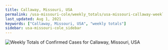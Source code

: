 ```yaml
---
title: Callaway, Missouri, USA
permalink: /usa-missouri-cole/weekly_totals/usa-missouri-callaway-weekly_totals.html
last_updated: Aug 1, 2021
keywords: ["Callaway, Missouri, USA", "weekly totals"]
sidebar: usa-missouri-cole_sidebar
---
```


![Weekly Totals of Confirmed Cases for Callaway, Missouri, USA](/covid_tracker/images/graphs/usa-missouri-callaway-weekly_totals_graph.png)
